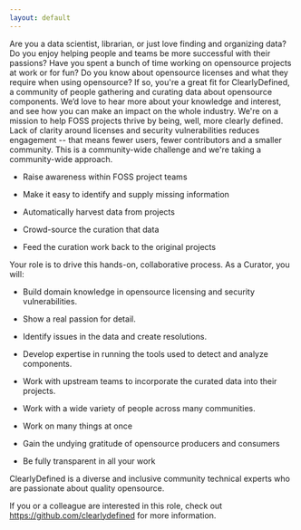 ```yaml
---
layout: default
---
```


Are you a data scientist, librarian, or just love finding and
organizing data? Do you enjoy helping people and teams be more
successful with their passions? Have you spent a bunch of time working
on opensource projects at work or for fun? Do you know about
opensource licenses and what they require when using opensource?  If
so, you're a great fit for ClearlyDefined, a community of people
gathering and curating data about opensource components. We’d love to
hear more about your knowledge and interest, and see how you can make
an impact on the whole industry.  We're on a mission to help FOSS
projects thrive by being, well, more clearly defined. Lack of clarity
around licenses and security vulnerabilities reduces engagement --
that means fewer users, fewer contributors and a smaller
community. This is a community-wide challenge and we're taking a
community-wide approach.

* Raise awareness within FOSS project teams

* Make it easy to identify and supply missing information

* Automatically harvest data from projects

* Crowd-source the curation that data

* Feed the curation work back to the original projects

Your role is to drive this hands-on, collaborative process. As a
Curator, you will:

* Build domain knowledge in opensource licensing and security
  vulnerabilities.

* Show a real passion for detail.

* Identify issues in the data and create resolutions.

* Develop expertise in running the tools used to detect and analyze
  components.

* Work with upstream teams to incorporate the curated data into their
  projects.

* Work with a wide variety of people across many communities.

* Work on many things at once

* Gain the undying gratitude of opensource producers and consumers

* Be fully transparent in all your work

ClearlyDefined is a diverse and inclusive community technical experts
who are passionate about quality opensource.

If you or a colleague are interested in this role, check out
https://github.com/clearlydefined for more information.
